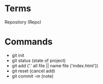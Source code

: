 # Terms
Repository (Repo)

# Commands
- git init
- git status (state of project)
- git add ('.' all file || name file ('index.html'))
- git reset (cancel add)
- git commit -m  (note)